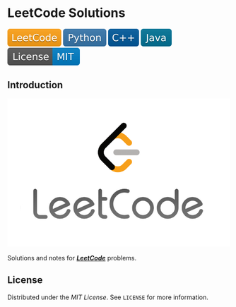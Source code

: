 # LeetCode Solutions

[![LeetCode](badges/LeetCode.svg)](https://leetcode.com)
[![Python](badges/Python.svg)](https://www.python.org)
![C++](badges/C++.svg)
[![Java](badges/Java.svg)](https://www.java.com)
![License](badges/License-MIT.svg)

## Introduction

![Cover](Cover.png)

Solutions and notes for [***LeetCode***](https://leetcode.com) problems.

## License

Distributed under the *MIT License*. See `LICENSE` for more information.
